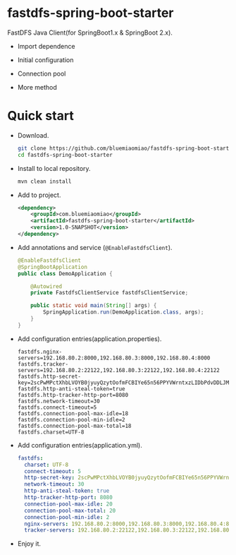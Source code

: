 # fastdfs-spring-boot-starter

FastDFS Java Client(for SpringBoot1.x & SpringBoot 2.x).

* Import dependence

* Initial configuration

* Connection pool

* More method

# Quick start

* Download.

    ```bash
    git clone https://github.com/bluemiaomiao/fastdfs-spring-boot-starter.git
    cd fastdfs-spring-boot-starter
    ```

* Install to local repository.

    ```bash
    mvn clean install
    ```
    
* Add to project.

    ```xml
    <dependency>
        <groupId>com.bluemiaomiao</groupId>
        <artifactId>fastdfs-spring-boot-starter</artifactId>
        <version>1.0-SNAPSHOT</version>
    </dependency>
    ```

* Add annotations and service (``@EnableFastdfsClient``).

    ```java
    @EnableFastdfsClient
    @SpringBootApplication
    public class DemoApplication {
    
        @Autowired
        private FastdfsClientService fastdfsClientService;
    
        public static void main(String[] args) {
            SpringApplication.run(DemoApplication.class, args);
        }
    }
    ```
* Add configuration entries(application.properties).

    ```properties
    fastdfs.nginx-servers=192.168.80.2:8000,192.168.80.3:8000,192.168.80.4:8000
    fastdfs.tracker-servers=192.168.80.2:22122,192.168.80.3:22122,192.168.80.4:22122
    fastdfs.http-secret-key=2scPwMPctXhbLVOYB0jyuyQzytOofmFCBIYe65n56PPYVWrntxzLIDbPdvDDLJM8QHhKxSGWTcr+9VdG3yptkw
    fastdfs.http-anti-steal-token=true
    fastdfs.http-tracker-http-port=8080
    fastdfs.network-timeout=30
    fastdfs.connect-timeout=5
    fastdfs.connection-pool-max-idle=18
    fastdfs.connection-pool-min-idle=2
    fastdfs.connection-pool-max-total=18
    fastdfs.charset=UTF-8
    ```

* Add configuration entries(application.yml).

    ```yaml
    fastdfs:
      charset: UTF-8
      connect-timeout: 5
      http-secret-key: 2scPwMPctXhbLVOYB0jyuyQzytOofmFCBIYe65n56PPYVWrntxzLIDbPdvDDLJM8QHhKxSGWTcr+9VdG3yptkw
      network-timeout: 30
      http-anti-steal-token: true
      http-tracker-http-port: 8080
      connection-pool-max-idle: 20
      connection-pool-max-total: 20
      connection-pool-min-idle: 2
      nginx-servers: 192.168.80.2:8000,192.168.80.3:8000,192.168.80.4:8000
      tracker-servers: 192.168.80.2:22122,192.168.80.3:22122,192.168.80.4:22122
    ```
    
* Enjoy it.